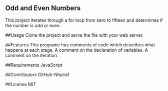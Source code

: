 ## Odd and Even Numbers

This project iterates through a for loop from 
zero to fifteen and determines if the number is odd or even.

##Usage
Clone the project and serve the file with your web server.

##Features
This programe has comments of code which describes what happens at each stage.
A comment on the declaration of variables.
A comment on the iteration.

 
##Requirements
JavaScript

##Contributors
GitHub-Nhyira1

##License
MIT